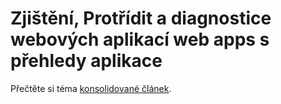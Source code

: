 <properties
    pageTitle="Zjistit, třídění, Diagnostika J2EE webové aplikace"
    description="Analyzovat havaruje zjišťování a diagnostikovat potíže s výkonem ve webových aplikacích Java"
    authors="alancameronwills"
    services="application-insights"
    documentationCenter=""
    manager="douge"/>

<tags
    ms.service="application-insights"
    ms.workload="tbd"
    ms.tgt_pltfrm="ibiza"
    ms.devlang="na"
    ms.topic="article" 
    ms.date="02/04/2016"
    ms.author="awills"/>

# <a name="detect-triage-and-diagnose-web-apps-with-application-insights"></a>Zjištění, Protřídit a diagnostice webových aplikací web apps s přehledy aplikace

Přečtěte si téma [konsolidované článek](app-insights-detect-triage-diagnose.md).
 
